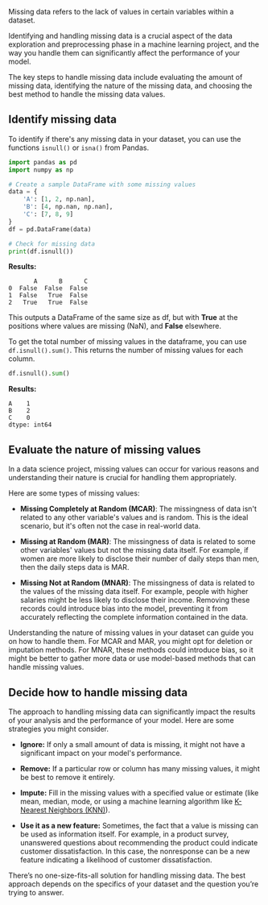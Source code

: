 Missing data refers to the lack of values in certain variables within a dataset. 

Identifying and handling missing data is a crucial aspect of the data exploration and preprocessing phase in a machine learning project, and the way you handle them can significantly affect the performance of your model.

The key steps to handle missing data include evaluating the amount of missing data, identifying the nature of the missing data, and choosing the best method to handle the missing data values.

## Identify missing data

To identify if there's any missing data in your dataset, you can use the functions `isnull()` or `isna()` from Pandas.

```Python
import pandas as pd
import numpy as np

# Create a sample DataFrame with some missing values
data = {
    'A': [1, 2, np.nan],
    'B': [4, np.nan, np.nan],
    'C': [7, 8, 9]
}
df = pd.DataFrame(data)

# Check for missing data
print(df.isnull())
```

**Results:**

```
       A      B      C
0  False  False  False
1  False   True  False
2   True   True  False
```
This outputs a DataFrame of the same size as df, but with **True** at the positions where values are missing (NaN), and **False** elsewhere.

To get the total number of missing values in the dataframe, you can use `df.isnull().sum()`. This returns the number of missing values for each column.

```Python
df.isnull().sum()
```

**Results:**

```
A    1
B    2
C    0
dtype: int64
```

## Evaluate the nature of missing values

In a data science project, missing values can occur for various reasons and understanding their nature is crucial for handling them appropriately.

Here are some types of missing values:

- **Missing Completely at Random (MCAR)**: The missingness of data isn't related to any other variable's values and is random. This is the ideal scenario, but it's often not the case in real-world data.

- **Missing at Random (MAR)**: The missingness of data is related to some other variables' values but not the missing data itself. For example, if women are more likely to disclose their number of daily steps than men, then the daily steps data is MAR.

- **Missing Not at Random (MNAR)**: The missingness of data is related to the values of the missing data itself. For example, people with higher salaries might be less likely to disclose their income. Removing these records could introduce bias into the model, preventing it from accurately reflecting the complete information contained in the data.

Understanding the nature of missing values in your dataset can guide you on how to handle them. For MCAR and MAR, you might opt for deletion or imputation methods. For MNAR, these methods could introduce bias, so it might be better to gather more data or use model-based methods that can handle missing values.

## Decide how to handle missing data

The approach to handling missing data can significantly impact the results of your analysis and the performance of your model. Here are some strategies you might consider.

- **Ignore:** If only a small amount of data is missing, it might not have a significant impact on your model's performance.

- **Remove:** If a particular row or column has many missing values, it might be best to remove it entirely.

- **Impute:** Fill in the missing values with a specified value or estimate (like mean, median, mode, or using a machine learning algorithm like [K-Nearest Neighbors (KNN)](https://en.wikipedia.org/wiki/K-nearest_neighbors_algorithm?azure-portal=true)).

- **Use it as a new feature:** Sometimes, the fact that a value is missing can be used as information itself. For example, in a product survey, unanswered questions about recommending the product could indicate customer dissatisfaction. In this case, the nonresponse can be a new feature indicating a likelihood of customer dissatisfaction.

There’s no one-size-fits-all solution for handling missing data. The best approach depends on the specifics of your dataset and the question you’re trying to answer.
